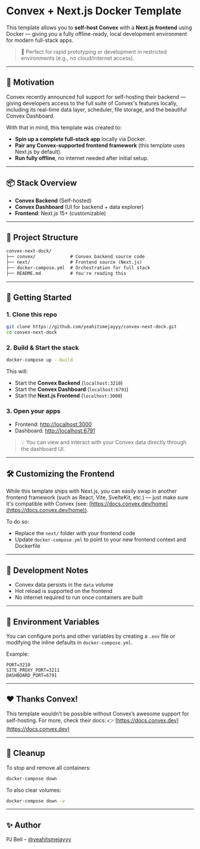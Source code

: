 # Convex + Next.js Docker Template

This template allows you to **self-host Convex** with a **Next.js frontend** using Docker — giving you a fully offline-ready, local development environment for modern full-stack apps.

> 🚀 Perfect for rapid prototyping or development in restricted environments (e.g., no cloud/internet access).

---

## 🧠 Motivation

Convex recently announced full support for self-hosting their backend — giving developers access to the full suite of Convex's features locally, including its real-time data layer, scheduler, file storage, and the beautiful Convex Dashboard.

With that in mind, this template was created to:

* **Spin up a complete full-stack app** locally via Docker.
* **Pair any Convex-supported frontend framework** (this template uses Next.js by default).
* **Run fully offline**, no internet needed after initial setup.

---

## 📦 Stack Overview

* **Convex Backend** (Self-hosted)
* **Convex Dashboard** (UI for backend + data explorer)
* **Frontend**: Next.js 15+ (customizable)

---

## 📁 Project Structure

```txt
convex-next-dock/
├── convex/             # Convex backend source code
├── next/               # Frontend source (Next.js)
├── docker-compose.yml  # Orchestration for full stack
├── README.md           # You're reading this
```

---

## 🚀 Getting Started

### 1. Clone this repo

```bash
git clone https://github.com/yeahitsmejayyy/convex-next-dock.git
cd convex-next-dock
```

### 2. Build & Start the stack

```bash
docker-compose up --build
```

This will:

* Start the **Convex Backend** (`localhost:3210`)
* Start the **Convex Dashboard** (`localhost:6791`)
* Start the **Next.js Frontend** (`localhost:3000`)

### 3. Open your apps

* Frontend: [http://localhost:3000](http://localhost:3000)
* Dashboard: [http://localhost:6791](http://localhost:6791)

> 💡 You can view and interact with your Convex data directly through the dashboard UI.

---

## 🛠️ Customizing the Frontend

While this template ships with Next.js, you can easily swap in another frontend framework (such as React, Vite, SvelteKit, etc.) — just make sure it's compatible with Convex (see: [https://docs.convex.dev/home](https://docs.convex.dev/home)).

To do so:

* Replace the `next/` folder with your frontend code
* Update `docker-compose.yml` to point to your new frontend context and Dockerfile

---

## 🧪 Development Notes

* Convex data persists in the `data` volume
* Hot reload is supported on the frontend
* No internet required to run once containers are built

---

## 🔧 Environment Variables

You can configure ports and other variables by creating a `.env` file or modifying the inline defaults in `docker-compose.yml`.

Example:

```env
PORT=3210
SITE_PROXY_PORT=3211
DASHBOARD_PORT=6791
```

---

## ❤️ Thanks Convex!

This template wouldn’t be possible without Convex’s awesome support for self-hosting. For more, check their docs:
👉 [https://docs.convex.dev](https://docs.convex.dev)

---

## 🧼 Cleanup

To stop and remove all containers:

```bash
docker-compose down
```

To also clear volumes:

```bash
docker-compose down -v
```

---

## ✨ Author

PJ Bell – [@yeahitsmejayyy](https://github.com/yeahitsmejayyy)
